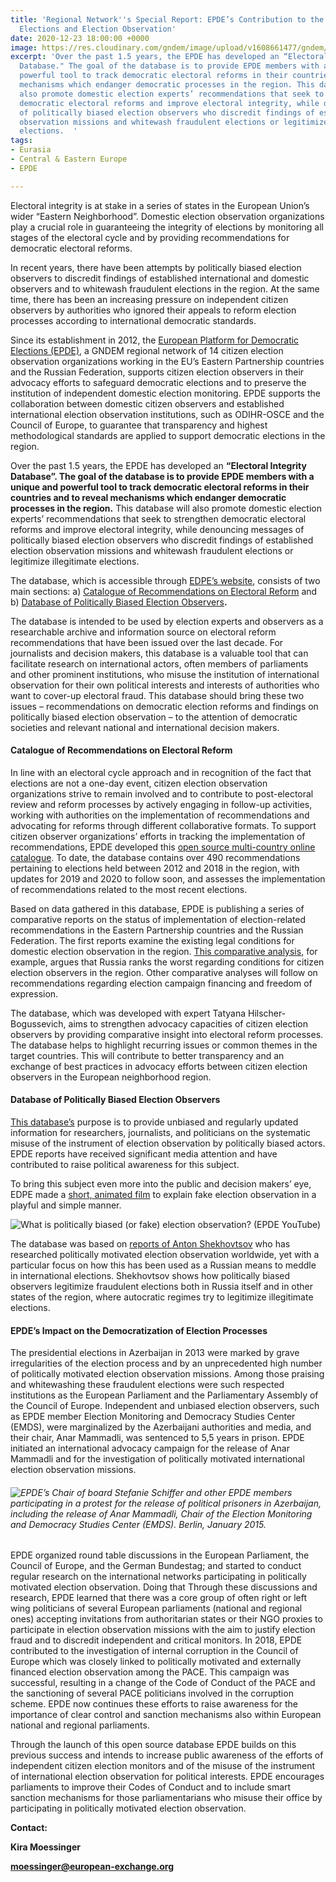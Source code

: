 ```yaml
---
title: 'Regional Network''s Special Report: EPDE’s Contribution to the Integrity of
  Elections and Election Observation'
date: 2020-12-23 18:00:00 +0000
image: https://res.cloudinary.com/gndem/image/upload/v1608661477/gndem/Screenshot_fake_observer_media_gscwtc.jpg
excerpt: 'Over the past 1.5 years, the EPDE has developed an “Electoral Integrity
  Database." The goal of the database is to provide EPDE members with a unique and
  powerful tool to track democratic electoral reforms in their countries and to reveal
  mechanisms which endanger democratic processes in the region. This database will
  also promote domestic election experts’ recommendations that seek to strengthen
  democratic electoral reforms and improve electoral integrity, while denouncing messages
  of politically biased election observers who discredit findings of established election
  observation missions and whitewash fraudulent elections or legitimize illegitimate
  elections.  '
tags:
- Eurasia
- Central & Eastern Europe
- EPDE

---
```

Electoral integrity is at stake in a series of states in the European Union’s wider “Eastern Neighborhood”. Domestic election observation organizations play a crucial role in guaranteeing the integrity of elections by monitoring all stages of the electoral cycle and by providing recommendations for democratic electoral reforms.

In recent years, there have been attempts by politically biased election observers to discredit findings of established international and domestic observers and to whitewash fraudulent elections in the region. At the same time, there has been an increasing pressure on independent citizen observers by authorities who ignored their appeals to reform election processes according to international democratic standards.

Since its establishment in 2012, the [European Platform for Democratic Elections (EPDE)](https://www.epde.org/en/for-free-elections-in-europe.html "EPDE"), a GNDEM regional network of 14 citizen election observation organizations working in the EU’s Eastern Partnership countries and the Russian Federation, supports citizen election observers in their advocacy efforts to safeguard democratic elections and to preserve the institution of independent domestic election monitoring. EPDE supports the collaboration between domestic citizen observers and established international election observation institutions, such as ODIHR-OSCE and the Council of Europe, to guarantee that transparency and highest methodological standards are applied to support democratic elections in the region.

Over the past 1.5 years, the EPDE has developed an **“Electoral Integrity Database”. The goal of the database is to provide EPDE members with a unique and powerful tool to track democratic electoral reforms in their countries and to reveal mechanisms which endanger democratic processes in the region.** This database will also promote domestic election experts’ recommendations that seek to strengthen democratic electoral reforms and improve electoral integrity, while denouncing messages of politically biased election observers who discredit findings of established election observation missions and whitewash fraudulent elections or legitimize illegitimate elections.

The database, which is accessible through [EDPE’s website](https://db.epde.org/ "EPDE"), consists of two main sections: a) [Catalogue of Recommendations on Electoral Reform](https://www.electoral-reform.org/recommendations-on-electoral-reform.html "EPDE") and b) [Database of Politically Biased Election Observers](https://www.fakeobservers.org/politically-biased-election-observers.html "EPDE")**.**

The database is intended to be used by election experts and observers as a researchable archive and information source on electoral reform recommendations that have been issued over the last decade. For journalists and decision makers, this database is a valuable tool that can facilitate research on international actors, often members of parliaments and other prominent institutions, who misuse the institution of international observation for their own political interests and interests of authorities who want to cover-up electoral fraud. This database should bring these two issues – recommendations on democratic election reforms and findings on politically biased election observation – to the attention of democratic societies and relevant national and international decision makers.

#### Catalogue of Recommendations on Electoral Reform

In line with an electoral cycle approach and in recognition of the fact that elections are not a one-day event, citizen election observation organizations strive to remain involved and to contribute to post-electoral review and reform processes by actively engaging in follow-up activities, working with authorities on the implementation of recommendations and advocating for reforms through different collaborative formats. To support citizen observer organizations’ efforts in tracking the implementation of recommendations, EPDE developed this [open source multi-country online catalogue](https://www.electoral-reform.org/recommendations-on-electoral-reform.html "open source"). To date, the database contains over 490 recommendations pertaining to elections held between 2012 and 2018 in the region, with updates for 2019 and 2020 to follow soon, and assesses the implementation of recommendations related to the most recent elections.

Based on data gathered in this database, EPDE is publishing a series of comparative reports on the status of implementation of election-related recommendations in the Eastern Partnership countries and the Russian Federation. The first reports examine the existing legal conditions for domestic election observation in the region. [This comparative analysis](https://www.epde.org/en/news/details/comparative-study-on-conditions-for-citizen-election-observation-in-the-eueap-and-russia-2475.html "analysis"), for example, argues that Russia ranks the worst regarding conditions for citizen election observers in the region. Other comparative analyses will follow on recommendations regarding election campaign financing and freedom of expression.

The database, which was developed with expert Tatyana Hilscher-Bogussevich, aims to strengthen advocacy capacities of citizen election observers by providing comparative insight into electoral reform processes. The database helps to highlight recurring issues or common themes in the target countries. This will contribute to better transparency and an exchange of best practices in advocacy efforts between citizen election observers in the European neighborhood region.

#### Database of Politically Biased Election Observers

[This database’s](https://www.fakeobservers.org/politically-biased-election-observers.html "database") purpose is to provide unbiased and regularly updated information for researchers, journalists, and politicians on the systematic misuse of the instrument of election observation by politically biased actors. EPDE reports have received significant media attention and have contributed to raise political awareness for this subject.

To bring this subject even more into the public and decision makers’ eye, EDPE made a [short, animated film](https://youtu.be/eE2MV68WT7o "film") to explain fake election observation in a playful and simple manner.

![What is politically biased (or fake) election observation? (EPDE YouTube)](https://res.cloudinary.com/gndem/image/upload/v1608661477/gndem/Screenshot_fake_observer_media_gscwtc.jpg "What is politically biased (or fake) election observation? (EDPE YouTube)")

The database was based on [reports of Anton Shekhovtsov](https://www.epde.org/en/documents/category/observe-the-observer-16.html) who has researched politically motivated election observation worldwide, yet with a particular focus on how this has been used as a Russian means to meddle in international elections. Shekhovtsov shows how politically biased observers legitimize fraudulent elections both in Russia itself and in other states of the region, where autocratic regimes try to legitimize illegitimate elections.

#### EPDE’s Impact on the Democratization of Election Processes

The presidential elections in Azerbaijan in 2013 were marked by grave irregularities of the election process and by an unprecedented high number of politically motivated election observation missions. Among those praising and whitewashing these fraudulent elections were such respected institutions as the European Parliament and the Parliamentary Assembly of the Council of Europe. Independent and unbiased election observers, such as EPDE member Election Monitoring and Democracy Studies Center (EMDS), were marginalized by the Azerbaijani authorities and media, and their chair, Anar Mammadli, was sentenced to 5,5 years in prison. EPDE initiated an international advocacy campaign for the release of Anar Mammadli and for the investigation of politically motivated international election observation missions.

###### ![EPDE’s Chair of board Stefanie Schiffer and other EPDE members participating in a protest for the release of political prisoners in Azerbaijan, including the release of Anar Mammadli, Chair of the Election Monitoring and Democracy Studies Center (EMDS). Berlin, January 2015. ](https://res.cloudinary.com/gndem/image/upload/v1608661415/gndem/Free_Anar_protest_bcl6sc.jpg "EPDE’s Chair of board Stefanie Schiffer and other EPDE members participating in a protest for the release of political prisoners in Azerbaijan, including the release of Anar Mammadli, Chair of the Election Monitoring and Democracy Studies Center (EMDS). Berlin, January 2015. ")

EPDE organized round table discussions in the European Parliament, the Council of Europe, and the German Bundestag; and started to conduct regular research on the international networks participating in politically motivated election observation. Doing that Through these discussions and research, EPDE learned that there was a core group of often right or left wing politicians of several European parliaments (national and regional ones) accepting invitations from authoritarian states or their NGO proxies to participate in election observation missions with the aim to justify election fraud and to discredit independent and critical monitors. In 2018, EPDE contributed to the investigation of internal corruption in the Council of Europe which was closely linked to politically motivated and externally financed election observation among the PACE. This campaign was successful, resulting in a change of the Code of Conduct of the PACE and the sanctioning of several PACE politicians involved in the corruption scheme. EPDE now continues these efforts to raise awareness for the importance of clear control and sanction mechanisms also within European national and regional parliaments.

Through the launch of this open source database EPDE builds on this previous success and intends to increase public awareness of the efforts of independent citizen election monitors and of the misuse of the instrument of international election observation for political interests. EPDE encourages parliaments to improve their Codes of Conduct and to include smart sanction mechanisms for those parliamentarians who misuse their office by participating in politically motivated election observation.

**Contact:** 

**Kira Moessinger**

**moessinger@european-exchange.org**